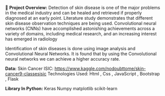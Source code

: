 🧠 **Project Overview:**
Detection of skin disease is one of the major problems in the medical industry and can be healed and retrieved if properly diagnosed at an early point. Literature study demonstrates that different skin disease observation techniques are being used. Convolutional neural networks (CNNs) have accomplished astonishing achievements across a variety of domains, including medical research, and an increasing interest has emerged in radiology

Identification of skin diseases is done using image analysis and Convolutional Neural Networks. It is found that by using the Convolutional neural networks we can achieve a higher accuracy rate.

**Data:**
Skin Cancer ISIC: https://www.kaggle.com/nodoubttome/skin-cancer9-classesisic
Technologies Used:
Html , Css , JavaScript , Bootstrap , Flask

**Library In Python:**
Keras
Numpy
matplotlib
scikit-learn
